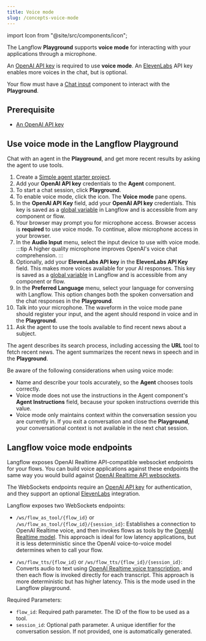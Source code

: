 ```yaml
---
title: Voice mode
slug: /concepts-voice-mode
---
```


import Icon from "@site/src/components/icon";

The Langflow **Playground** supports **voice mode** for interacting with your applications through a microphone.

An [OpenAI API key](https://platform.openai.com/) is required to use **voice mode**. An [ElevenLabs](https://elevenlabs.io) API key enables more voices in the chat, but is optional.

Your flow must have a [Chat input](/components-io#chat-input) component to interact with the **Playground**.

## Prerequisite

- [An OpenAI API key](https://platform.openai.com/)

## Use voice mode in the Langflow Playground

Chat with an agent in the **Playground**, and get more recent results by asking the agent to use tools.

1. Create a [Simple agent starter project](/simple-agent).
2. Add your **OpenAI API key** credentials to the **Agent** component.
3. To start a chat session, click **Playground**.
4. To enable voice mode, click the <Icon name="Mic" aria-label="Microphone"/> icon.
The **Voice mode** pane opens.
5. In the **OpenAI API Key** field, add your **OpenAI API key** credentials.
This key is saved as a [global variable](/configuration-global-variables) in Langflow and is accessible from any component or flow.
6. Your browser may prompt you for microphone access.
Browser access is **required** to use voice mode.
To continue, allow microphone access in your browser.
7. In the **Audio Input** menu, select the input device to use with voice mode.
:::tip
A higher quality microphone improves OpenAI's voice chat comprehension.
:::
8. Optionally, add your **ElevenLabs API key** in the **ElevenLabs API Key** field.
This makes more voices available for your AI responses.
This key is saved as a [global variable](/configuration-global-variables) in Langflow and is accessible from any component or flow.
9. In the **Preferred Language** menu, select your language for conversing with Langflow.
This option changes both the spoken conversation and the chat responses in the **Playground**.
10. Talk into your microphone.
The waveform in the voice mode pane should register your input, and the agent should respond in voice and in the **Playground**.
11. Ask the agent to use the tools available to find recent news about a subject.

The agent describes its search process, including accessing the **URL** tool to fetch recent news.
The agent summarizes the recent news in speech and in the **Playground**.

Be aware of the following considerations when using voice mode:

* Name and describe your tools accurately, so the **Agent** chooses tools correctly.
* Voice mode does not use the instructions in the Agent component's **Agent Instructions** field, because your spoken instructions override this value.
* Voice mode only maintains context within the conversation session you are currently in.
If you exit a conversation and close the **Playground**, your conversational context is not available in the next chat session.

## Langflow voice mode endpoints

Langflow exposes OpenAI Realtime API-compatible websocket endpoints for your flows. You can build voice applications against these endpoints the same way you would build against [OpenAI Realtime API websockets](https://platform.openai.com/docs/guides/realtime#connect-with-websockets).

The WebSockets endpoints require an [OpenAI API key](https://platform.openai.com/docs/overview) for authentication, and they support an optional [ElevenLabs](https://elevenlabs.io) integration.

Langflow exposes two WebSockets endpoints:

* `/ws/flow_as_tool/{flow_id}` or `/ws/flow_as_tool/{flow_id}/{session_id}`: Establishes a connection to OpenAI Realtime voice, and then invokes flows as tools by the [OpenAI Realtime model](https://platform.openai.com/docs/guides/realtime-conversations#handling-audio-with-websockets).
This approach is ideal for low latency applications, but it is less deterministic since the OpenAI voice-to-voice model determines when to call your flow.

* `/ws/flow_tts/{flow_id}` or `/ws/flow_tts/{flow_id}/{session_id}`: Converts audio to text using [OpenAI Realtime voice transcription](https://platform.openai.com/docs/guides/realtime-transcription), and then each flow is invoked directly for each transcript.
This approach is more deterministic but has higher latency.
This is the mode used in the Langflow playground.

Required Parameters:
* `flow_id`: Required path parameter. The ID of the flow to be used as a tool.
* `session_id`: Optional path parameter. A unique identifier for the conversation session. If not provided, one is automatically generated.